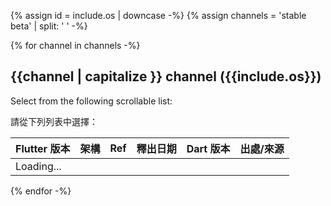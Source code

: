 {% assign id =  include.os | downcase -%}
{% assign channels =  'stable beta' | split: ' ' -%}

<div id="{{id}}" class="tab-pane
  {%- if id == 'windows' %} active {% endif %}"
  role="tabpanel" aria-labelledby="{{id}}-tab" markdown="1">

{% for channel in channels -%}
## {{channel | capitalize }} channel ({{include.os}})

Select from the following scrollable list:

請從下列列表中選擇：

<div class="scrollable-table">
  <table id="downloads-{{id}}-{{channel}}" class="table table-striped">
  <thead><tr><th>Flutter 版本</th><th>架構</th><th>Ref</th><th class="date">釋出日期</th><th>Dart 版本</th><th>出處/來源</th></tr></thead>
  <tr class="loading"><td colspan="6">Loading...</td></tr>
  </table>
</div>
{% endfor -%}

</div>
